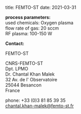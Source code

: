 title: FEMTO-ST
date: 2021-03-31

__process parameters:__  		
used chemicals:	Oxygen plasma  
flow rate of gas:	20 sccm  
RF plasma:	100-150 W
<!--break-->
__Contact:__

FEMTO-ST

CNRS-FEMTO-ST  
Dpt. LPMO  
Dr. Chantal Khan Malek  
32 Av. de l' Observatoire  
25044 Besancon  
France

phone: +33 (0)3 81 85 39 35  
chantal.khan-malek@femto-st.fr